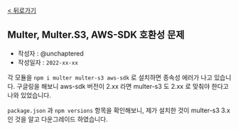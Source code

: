 [< 뒤로가기](../README.md)

## Multer, Multer.S3, AWS-SDK 호환성 문제

-   작성자 : @unchaptered
-   작성일자 : `2022-xx-xx`

각 모듈을 `npm i multer multer-s3 aws-sdk` 로 설치하면 종속성 에러가 나고 있습니다. 구글링을 해보니 aws-sdk 버전이 2.xx 라면 multer-s3 도 2.xx 로 맞춰야 한다고 나와 있었습니다.

`package.json` 과 `npm versions` 항목을 확인해보니, 제가 설치한 것이 multer-s3 3.x 인 것을 알고 다운그레이드 하였습니다.
